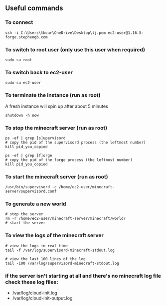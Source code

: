 ## Useful commands 

### To connect
```
ssh -i C:\Users\tbour\OneDrive\Desktop\tj.pem ec2-user@1.16.5-forge.stephengb.com
```

### To switch to root user (only use this user when required)
```
sudo su root
```

### To switch back to ec2-user
```
sudo su ec2-user
```

### To terminate the instance (run as root)
A fresh instance will spin up after about 5 minutes
```
shutdown -h now
```

### To stop the minecraft server (run as root)
```
ps -ef | grep [s]upervisord
# copy the pid of the supervisord process (the leftmost number)
kill pid_you_copied

ps -ef | grep [f]orge
# copy the pid of the forge process (the leftmost number)
kill pid_you_copied
```

### To start the minecraft server (run as root)
```
/usr/bin/supervisord -c /home/ec2-user/minecraft-server/supervisord.conf
```

### To generate a new world
```
# stop the server
rm -r /home/ec2-user/minecraft-server/minecraft/world/
# start the server
```

### To view the logs of the minecraft server
```
# view the logs in real time
tail -f /var/log/supervisord-minecraft-stdout.log

# view the last 100 lines of the log
tail -100 /var/log/supervisord-minecraft-stdout.log
```

### if the server isn't starting at all and there's no minecraft log file check these log files:
- /var/log/cloud-init.log
- /var/log/cloud-init-output.log
